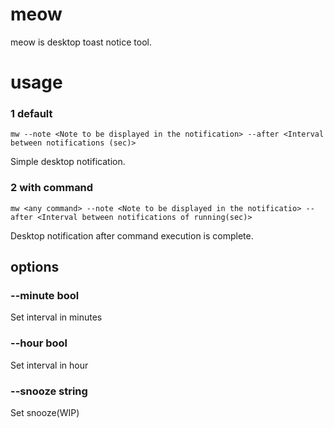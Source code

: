 # meow
meow is desktop toast notice tool.
# usage
### 1 default 
`mw --note <Note to be displayed in the notification> --after <Interval between notifications (sec)> `

Simple desktop notification.
### 2 with command
`mw <any command> --note <Note to be displayed in the notificatio> --after <Interval between notifications of running(sec)>`
  
Desktop notification after command execution is complete.
## options
### --minute bool
Set interval in minutes
### --hour bool
Set interval in hour
### --snooze string
Set snooze(WIP)
